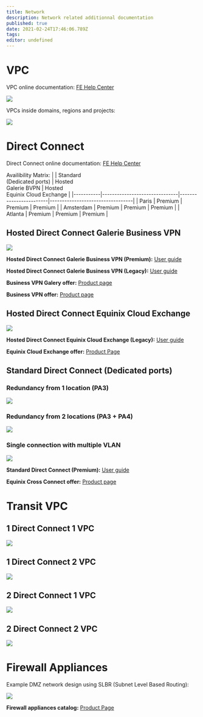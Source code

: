 ```yaml
---
title: Network
description: Network related additionnal documentation
published: true
date: 2021-02-24T17:46:06.789Z
tags: 
editor: undefined
---
```


# VPC

VPC online documentation: [FE Help Center](https://docs.prod-cloud-ocb.orange-business.com/vpc/index.html)  

![](https://github.com/FlexibleEngineCloud/wiki-doc/blob/master/uploads/FE%20VPC-VPC.png?raw=true)  

VPCs inside domains, regions and projects:  

![](https://github.com/FlexibleEngineCloud/wiki-doc/blob/master/uploads/FE%20VPC-Domain%20region%20AZ%20project%20VPC.png?raw=true)  

# Direct Connect

Direct Connect online documentation: [FE Help Center](https://docs.prod-cloud-ocb.orange-business.com/dc/index.html)  

Availibility Matrix:
|           | Standard<br>(Dedicated ports) | Hosted<br>Galerie BVPN | Hosted<br>Equinix Cloud Exchange |
|-----------|-------------------------------|------------------------|----------------------------------|
| Paris     | Premium                       | Premium                | Premium                           |
| Amsterdam | Premium                       | Premium                | Premium                          |
| Atlanta   | Premium                       | Premium                | Premium                          |

## Hosted Direct Connect Galerie Business VPN

![](https://github.com/FlexibleEngineCloud/wiki-doc/blob/master/uploads/FE%20Direct%20Connect-DC%20Galerie%20BVPN.png?raw=true)  

**Hosted Direct Connect Galerie Business VPN (Premium):** [User guide](https://github.com/FlexibleEngineCloud/wiki-doc/blob/master/uploads/User%20Guide%20FE%20Direct%20Connect%20Premium%20access%20through%20OBS%20Galerie%20VPN%20(EN).pdf)  

**Hosted Direct Connect Galerie Business VPN (Legacy):** [User guide](https://github.com/FlexibleEngineCloud/wiki-doc/blob/master/uploads/User%20Guide%20for%20Direct%20Connect%20BVPN%20Galerie%20(EN).pdf)  

**Business VPN Galery offer:** [Product page](https://www.orange-business.com/en/products/business-vpn-galerie)  

**Business VPN offer:** [Product page](https://www.orange-business.com/fr/produits/business-vpn)  

## Hosted Direct Connect Equinix Cloud Exchange

![](https://github.com/FlexibleEngineCloud/wiki-doc/blob/master/uploads/FE%20Direct%20Connect-DC%20ECX.png?raw=true)  

**Hosted Direct Connect Equinix Cloud Exchange (Legacy):** [User guide](https://github.com/FlexibleEngineCloud/wiki-doc/blob/master/uploads/User%20Guide%20for%20Direct%20Connect%20ECX%20(EN).pdf)  

**Equinix Cloud Exchange offer:** [Product Page](https://www.equinix.fr/interconnection-services/cloud-exchange-fabric/)  

## Standard Direct Connect (Dedicated ports)

### Redundancy from 1 location (PA3)

![](https://github.com/FlexibleEngineCloud/wiki-doc/blob/master/uploads/FE%20Direct%20Connect-DC%20Dedicated%20ports%20bis.png?raw=true)

### Redundancy from 2 locations (PA3 + PA4)

![](https://github.com/FlexibleEngineCloud/wiki-doc/blob/master/uploads/FE%20Direct%20Connect-DC%20Dedicated%20ports.png?raw=true)  

### Single connection with multiple VLAN

![](https://github.com/FlexibleEngineCloud/wiki-doc/blob/master/uploads/FE%20Direct%20Connect-DC%20Dedicated%20ports%20ter.png?raw=true)

**Standard Direct Connect (Premium):** [User guide](https://docs.prod-cloud-ocb.orange-business.com/dc/index.html)  

**Equinix Cross Connect offer:** [Product page](https://www.equinix.fr/interconnection-services/cross-connects/)  

# Transit VPC

## 1 Direct Connect 1 VPC

![](https://github.com/FlexibleEngineCloud/wiki-doc/blob/master/uploads/FE%20Direct%20Connect-Direct%20Connect%201%20VPC.png?raw=true)

## 1 Direct Connect 2 VPC

![](https://github.com/FlexibleEngineCloud/wiki-doc/blob/master/uploads/FE%20Direct%20Connect-Direct%20Connect%202%20VPC%20bis.png?raw=true)  

## 2 Direct Connect 1 VPC

![](https://github.com/FlexibleEngineCloud/wiki-doc/blob/master/uploads/FE%20Direct%20Connect-%202%20Direct%20Connect%201%20VPC.png?raw=true)  

## 2 Direct Connect 2 VPC

![](https://github.com/FlexibleEngineCloud/wiki-doc/blob/master/uploads/FE%20Direct%20Connect-2%20Direct%20Connect%202%20VPC.png?raw=true)

# Firewall Appliances

Example DMZ network design using SLBR (Subnet Level Based Routing):  

![](https://github.com/FlexibleEngineCloud/wiki-doc/blob/master/uploads/NG%20FW%20on%20FE-NG%20FW%20on%20FE%20(current).png?raw=true)

**Firewall appliances catalog:** [Product Page](https://cloud.orange-business.com/en/offers/infrastructure-iaas/public-cloud/appliance-catalog/)
